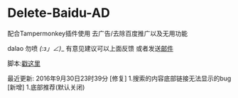# Delete-Baidu-AD
配合Tampermonkey插件使用 去广告/去除百度推广以及无用功能

dalao 勿喷 _(:з」∠)__
有意见建议可以上面反馈 或者发送<a href="mailto:suningyo@gmail.com">邮件</a>

脚本:<a href="https://greasyfork.org/zh-CN/scripts/19759-%E5%8E%BB%E5%B9%BF%E5%91%8A-%E5%8E%BB%E9%99%A4%E7%99%BE%E5%BA%A6%E6%8E%A8%E5%B9%BF%E4%BB%A5%E5%8F%8A%E6%97%A0%E7%94%A8%E5%8A%9F%E8%83%BD">戳这里</a>

最近更新:
2016年9月30日23时39分
[修复]
1.搜索的内容底部链接无法显示的bug
[新增]
1.底部推荐(默认关闭)
